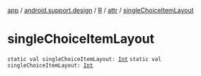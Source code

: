 [app](../../../index.md) / [android.support.design](../../index.md) / [R](../index.md) / [attr](index.md) / [singleChoiceItemLayout](./single-choice-item-layout.md)

# singleChoiceItemLayout

`static val singleChoiceItemLayout: `[`Int`](https://kotlinlang.org/api/latest/jvm/stdlib/kotlin/-int/index.html)
`static val singleChoiceItemLayout: `[`Int`](https://kotlinlang.org/api/latest/jvm/stdlib/kotlin/-int/index.html)